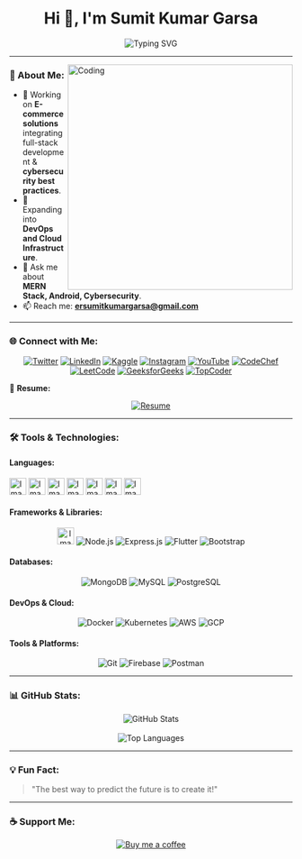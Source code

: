 <h1 align="center">Hi 👋, I'm Sumit Kumar Garsa</h1>

<p align="center">
  <img src="https://readme-typing-svg.demolab.com?font=Fira+Code&weight=500&size=22&pause=1000&color=3A77F7&background=FFFFFF00&center=true&vCenter=true&width=440&lines=Full-Stack+Developer;Android+Developer;Cybersecurity+Enthusiast;Always+Learning%F0%9F%93%9A" alt="Typing SVG" />
</p>

---

<img align="right" alt="Coding" width="400" src="https://cdn.dribbble.com/users/1162077/screenshots/3848914/programmer.gif">

### 🚀 About Me:
- 🔭 Working on **E-commerce solutions** integrating full-stack development & **cybersecurity best practices**.  
- 🌱 Expanding into **DevOps and Cloud Infrastructure**.  
- 💬 Ask me about **MERN Stack, Android, Cybersecurity**.  
- 📫 Reach me: **ersumitkumargarsa@gmail.com**  

---

### 🌐 Connect with Me:
<p align="center">
  <a href="https://twitter.com/sumitkumargarsa"><img src="https://img.shields.io/badge/Twitter-1DA1F2?style=for-the-badge&logo=twitter&logoColor=white" alt="Twitter"></a>
  <a href="https://linkedin.com/in/sumitkumargarsa"><img src="https://img.shields.io/badge/LinkedIn-0A66C2?style=for-the-badge&logo=linkedin&logoColor=white" alt="LinkedIn"></a>
  <a href="https://kaggle.com/sumitkumargarsa"><img src="https://img.shields.io/badge/Kaggle-20BEFF?style=for-the-badge&logo=kaggle&logoColor=white" alt="Kaggle"></a>
  <a href="https://instagram.com/sumitkumargarsa"><img src="https://img.shields.io/badge/Instagram-E4405F?style=for-the-badge&logo=instagram&logoColor=white" alt="Instagram"></a>
  <a href="https://www.youtube.com/c/er.sumitkumargarsa"><img src="https://img.shields.io/badge/YouTube-FF0000?style=for-the-badge&logo=youtube&logoColor=white" alt="YouTube"></a>
  <a href="https://www.codechef.com/users/sumitkumargarsa"><img src="https://img.shields.io/badge/CodeChef-B3A2D6?style=for-the-badge&logo=codechef&logoColor=white" alt="CodeChef"></a>
  <a href="https://www.leetcode.com/sumitkumargarsa"><img src="https://img.shields.io/badge/LeetCode-FFA116?style=for-the-badge&logo=leetcode&logoColor=white" alt="LeetCode"></a>
  <a href="https://auth.geeksforgeeks.org/user/sumitkumargarsa"><img src="https://img.shields.io/badge/GeeksforGeeks-F0A000?style=for-the-badge&logo=geeksforgeeks&logoColor=white" alt="GeeksforGeeks"></a>
  <a href="https://www.topcoder.com/members/sumitkumargarsa"><img src="https://img.shields.io/badge/TopCoder-000000?style=for-the-badge&logo=topcoder&logoColor=white" alt="TopCoder"></a>
</p>

📒 **Resume:**  
<p align="center">
  <a href="https://drive.google.com/drive/folders/1JmMf8RgtC6jrLtxF4GfQy9tJTavpQcfB"><img src="https://img.shields.io/badge/Resume-View-blue?style=for-the-badge&logo=readthedocs&logoColor=white" alt="Resume"></a>
</p>

---

### 🛠️ Tools & Technologies:

#### Languages:
  <img width="30" height="30" alt="Image" src="https://github.com/user-attachments/assets/b341650f-7101-4d62-a021-8aea442025dc" />
  <img width="30" height="30" alt="Image" src="https://github.com/user-attachments/assets/a36b51f5-66fe-4809-88c9-8051fa2a4f06" />
  <img width="30" height="30" alt="Image" src="https://github.com/user-attachments/assets/299f631e-6853-479f-ac36-45dc93428ee8" />
  <img width="30" height="30" alt="Image" src="https://github.com/user-attachments/assets/6d05b46d-649a-4beb-bfb0-8818ece1a37d" />
<img width="30" height="30" alt="Image" src="https://github.com/user-attachments/assets/1907fcf1-273e-4fa5-abe5-e03e6511bd2e" />
<img width="30" height="30" alt="Image" src="https://github.com/user-attachments/assets/16cf1565-50c6-4d32-81bf-114f295828df" />
  <img width="30" height="30" alt="Image" src="https://github.com/user-attachments/assets/e9134016-d08e-49a7-952c-3664adefb319" />

#### Frameworks & Libraries:
<p align="center">
  <img width="30" height="30" alt="Image" src="https://github.com/user-attachments/assets/a150b4f1-284e-4d4f-8ebc-0e0fc6439b45" />
  <img src="https://img.shields.io/badge/Node.js-339933?style=for-the-badge&logo=node.js&logoColor=white" alt="Node.js">
  <img src="https://img.shields.io/badge/Express.js-000000?style=for-the-badge&logo=express&logoColor=white" alt="Express.js">
  <img src="https://img.shields.io/badge/Flutter-02569B?style=for-the-badge&logo=flutter&logoColor=white" alt="Flutter">
  <img src="https://img.shields.io/badge/Bootstrap-563D7C?style=for-the-badge&logo=bootstrap&logoColor=white" alt="Bootstrap">
</p>

#### Databases:
<p align="center">
  <img src="https://img.shields.io/badge/MongoDB-47A248?style=for-the-badge&logo=mongodb&logoColor=white" alt="MongoDB">
  <img src="https://img.shields.io/badge/MySQL-00A6D5?style=for-the-badge&logo=mysql&logoColor=white" alt="MySQL">
  <img src="https://img.shields.io/badge/PostgreSQL-336791?style=for-the-badge&logo=postgresql&logoColor=white" alt="PostgreSQL">
</p>

#### DevOps & Cloud:
<p align="center">
  <img src="https://img.shields.io/badge/Docker-2496ED?style=for-the-badge&logo=docker&logoColor=white" alt="Docker">
  <img src="https://img.shields.io/badge/Kubernetes-326CE5?style=for-the-badge&logo=kubernetes&logoColor=white" alt="Kubernetes">
  <img src="https://img.shields.io/badge/AWS-FF9900?style=for-the-badge&logo=amazon-aws&logoColor=white" alt="AWS">
  <img src="https://img.shields.io/badge/GCP-4285F4?style=for-the-badge&logo=googlecloud&logoColor=white" alt="GCP">
</p>

#### Tools & Platforms:
<p align="center">
  <img src="https://img.shields.io/badge/Git-F05033?style=for-the-badge&logo=git&logoColor=white" alt="Git">
  <img src="https://img.shields.io/badge/Firebase-FFCA28?style=for-the-badge&logo=firebase&logoColor=black" alt="Firebase">
  <img src="https://img.shields.io/badge/Postman-FF6C37?style=for-the-badge&logo=postman&logoColor=white" alt="Postman">
</p>

---

### 📊 GitHub Stats:
<p align="center">
  <img src="https://github-readme-stats.vercel.app/api?username=sumitkumargarsa&show_icons=true&theme=radical" alt="GitHub Stats">
  <br/><br/>
  <img src="https://github-readme-stats.vercel.app/api/top-langs/?username=sumitkumargarsa&layout=compact&theme=radical" alt="Top Languages">
</p>

---

### 💡 Fun Fact:
> "The best way to predict the future is to create it!"

---

### ☕ Support Me:
<p align="center">
  <a href="https://buymeacoffee.com/sumitkumargarsa" target="_blank">
    <img src="https://img.shields.io/badge/Buy%20me%20a%20coffee-FFDD00?style=for-the-badge&logo=buymeacoffee&logoColor=000000" alt="Buy me a coffee">
  </a>
</p>
